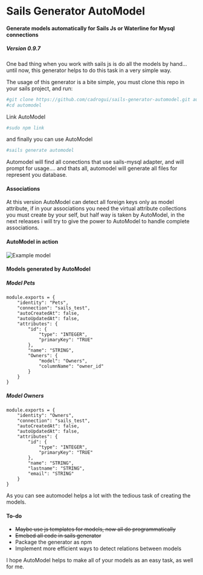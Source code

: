# Sails Generator AutoModel
#### Generate models automatically for Sails Js or Waterline for Mysql connections

##### Version 0.9.7

One bad thing when you work with sails js is do all the models by hand... until now, this generator helps to do this task in a very simple way.


The usage of this generator is a bite simple, you must clone this repo in your sails project, and run:

```sh
#git clone https://github.com/cadrogui/sails-generator-automodel.git automodel
#cd automodel
```

Link AutoModel
```sh
#sudo npm link
```

and finally you can use AutoModel

```sh
#sails generate automodel
```

Automodel will find all conections that use sails-mysql adapter, and will prompt for usage.... and thats all, automodel will generate all files for represent you database.

#### Associations
At this version AutoModel can detect all foreign keys only as model attribute, if in your associations you need the virtual attribute collections you must create by your self, but half way is taken by AutoModel, in the next releases i will try to give the power to AutoModel to handle complete associations.

#### AutoModel in action

![Example model](http://www.legalintelligence.cl/sails_test.png?raw=true "Example Model")

#### Models generated by AutoModel
##### Model Pets

```
module.exports = {
    "identity": "Pets",
    "connection": "sails_test",
    "autoCreatedAt": false,
    "autoUpdatedAt": false,
    "attributes": {
        "id": {
            "type": "INTEGER",
            "primaryKey": "TRUE"
        },
        "name": "STRING",
        "Owners": {
            "model": "Owners",
            "columnName": "owner_id"
        }
    }
}
```

##### Model Owners

```
module.exports = {
    "identity": "Owners",
    "connection": "sails_test",
    "autoCreatedAt": false,
    "autoUpdatedAt": false,
    "attributes": {
        "id": {
            "type": "INTEGER",
            "primaryKey": "TRUE"
        },
        "name": "STRING",
        "lastname": "STRING",
        "email": "STRING"
    }
}
```

As you can see automodel helps a lot with the tedious task of creating the models.

#### To-do
- ~~Maybe use js templates for models, now all do programmatically~~
- ~~Emebed all code in sails generator~~
- Package the generator as npm
- Implement more efficient ways to detect relations between models

I hope AutoModel helps to make all of your models as an easy task, as well for me.
